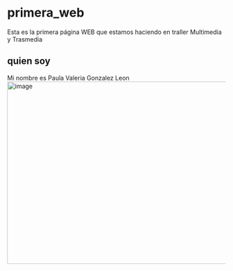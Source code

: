 # primera_web
Esta es la primera página WEB que estamos haciendo en traller Multimedia y Trasmedia
## quien soy

Mi nombre es Paula Valeria Gonzalez Leon 
<img width="800" height="421" alt="image" src="https://github.com/user-attachments/assets/5f5b033b-94ec-484f-913d-20284ba3803c" />

